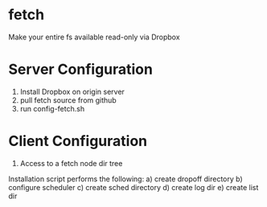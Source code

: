 # fetch
Make your entire fs available read-only via Dropbox


Server Configuration
================================================================
1) Install Dropbox on origin server
2) pull fetch source from github
3) run config-fetch.sh



Client Configuration
================================================================
1) Access to a fetch node dir tree






Installation script performs the following:
a) create dropoff directory
b) configure scheduler
c) create sched directory
d) create log dir
e) create list dir

